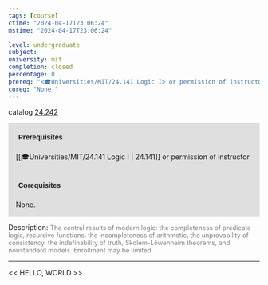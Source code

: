 ```yaml
---
tags: [course]
ctime: "2024-04-17T23:06:24"
mstime: "2024-04-17T23:06:24"

level: undergraduate
subject: 
university: mit
completion: closed
percentage: 0
prereq: "<🎓Universities/MIT/24.141 Logic I> or permission of instructor"
coreq: "None."
---
```


catalog [24.242](http://student.mit.edu/catalog/m24a.html#24.242)

<span style="display: block; padding: 15px; background-color: rgb(100, 100, 100, 0.2);"><font id="m_prereq2870_0" style="display: block; font-family: Arial, sans-serif; font-weight: bold; padding: 5px">Prerequisites</font><br><span id="prereq2870_0">[[🎓Universities/MIT/24.141 Logic I | 24.141]] or permission of instructor</span></span>
<span style="display: block; padding: 15px; background-color: rgb(100, 100, 100, 0.2);"><font id="m_coreq2870_0" style="display: block; font-family: Arial, sans-serif; font-weight: bold; padding: 5px">Corequisites</font><br><span id="coreq2870_0">None.</span></span>

<font style="">Description:</font>
<font style="color: grey; font-size: 0.8rem;">The central results of modern logic: the completeness of predicate logic, recursive functions, the incompleteness of arithmetic, the unprovability of consistency, the indefinability of truth, Skolem-Löwenheim theorems, and nonstandard models. Enrollment may be limited.</font>



---

<< HELLO, WORLD >>
